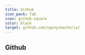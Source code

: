 ```yaml
---
title: Github
icon_pack: fab
icon: github-square
color: black
target: github.com/ngunyimacharia/
---
```


## Github